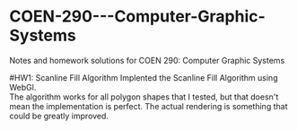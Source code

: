 # COEN-290---Computer-Graphic-Systems
Notes and homework solutions for COEN 290: Computer Graphic Systems

#HW1: Scanline Fill Algorithm
Implented the Scanline Fill Algorithm using WebGl.  
The algorithm works for all polygon shapes that I tested, but that doesn't mean the implementation is perfect.
The actual rendering is something that could be greatly improved.
